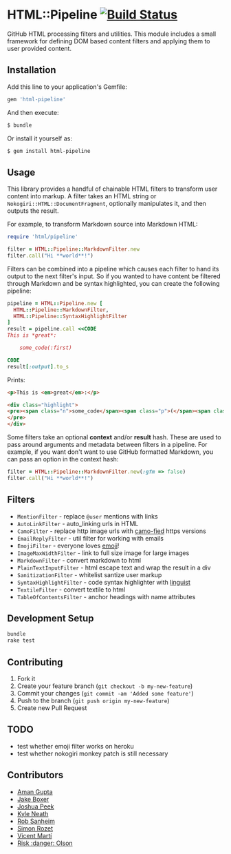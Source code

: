 # HTML::Pipeline [![Build Status](https://secure.travis-ci.org/jch/html-pipeline.png)](http://travis-ci.org/jch/html-pipeline)

GitHub HTML processing filters and utilities. This module includes a small
framework for defining DOM based content filters and applying them to user
provided content.

## Installation

Add this line to your application's Gemfile:

```ruby
gem 'html-pipeline'
```

And then execute:

```sh
$ bundle
```

Or install it yourself as:

```sh
$ gem install html-pipeline
```

## Usage

This library provides a handful of chainable HTML filters to transform user
content into markup. A filter takes an HTML string or
`Nokogiri::HTML::DocumentFragment`, optionally manipulates it, and then
outputs the result.

For example, to transform Markdown source into Markdown HTML:

```ruby
require 'html/pipeline'

filter = HTML::Pipeline::MarkdownFilter.new
filter.call("Hi **world**!")
```

Filters can be combined into a pipeline which causes each filter to hand its
output to the next filter's input. So if you wanted to have content be
filtered through Markdown and be syntax highlighted, you can create the
following pipeline:

```ruby
pipeline = HTML::Pipeline.new [
  HTML::Pipeline::MarkdownFilter,
  HTML::Pipeline::SyntaxHighlightFilter
]
result = pipeline.call <<CODE
This is *great*:

    some_code(:first)

CODE
result[:output].to_s
```

Prints:

```html
<p>This is <em>great</em>:</p>

<div class="highlight">
<pre><span class="n">some_code</span><span class="p">(</span><span class="ss">:first</span><span class="p">)</span>
</pre>
</div>
```

Some filters take an optional **context** and/or **result** hash. These are
used to pass around arguments and metadata between filters in a pipeline. For
example, if you want don't want to use GitHub formatted Markdown, you can
pass an option in the context hash:

```ruby
filter = HTML::Pipeline::MarkdownFilter.new(:gfm => false)
filter.call("Hi **world**!")
```

## Filters

* `MentionFilter` - replace `@user` mentions with links
* `AutoLinkFilter` - auto_linking urls in HTML
* `CamoFilter` - replace http image urls with [camo-fied](https://github.com/github/camo) https versions
* `EmailReplyFilter` - util filter for working with emails
* `EmojiFilter` - everyone loves [emoji](http://www.emoji-cheat-sheet.com/)!
* `ImageMaxWidthFilter` - link to full size image for large images
* `MarkdownFilter` - convert markdown to html
* `PlainTextInputFilter` - html escape text and wrap the result in a div
* `SanitizationFilter` - whitelist santize user markup
* `SyntaxHighlightFilter` - code syntax highlighter with [linguist](https://github.com/github/linguist)
* `TextileFilter` - convert textile to html
* `TableOfContentsFilter` - anchor headings with name attributes

## Development Setup

```sh
bundle
rake test
```

## Contributing

1. Fork it
2. Create your feature branch (`git checkout -b my-new-feature`)
3. Commit your changes (`git commit -am 'Added some feature'`)
4. Push to the branch (`git push origin my-new-feature`)
5. Create new Pull Request


## TODO

* test whether emoji filter works on heroku
* test whether nokogiri monkey patch is still necessary

## Contributors

* [Aman Gupta](mailto:aman@tmm1.net)
* [Jake Boxer](mailto:jake@github.com)
* [Joshua Peek](mailto:josh@joshpeek.com)
* [Kyle Neath](mailto:kneath@gmail.com)
* [Rob Sanheim](mailto:rsanheim@gmail.com)
* [Simon Rozet](mailto:simon@rozet.name)
* [Vicent Martí](mailto:tanoku@gmail.com)
* [Risk :danger: Olson](mailto:technoweenie@gmail.com)
